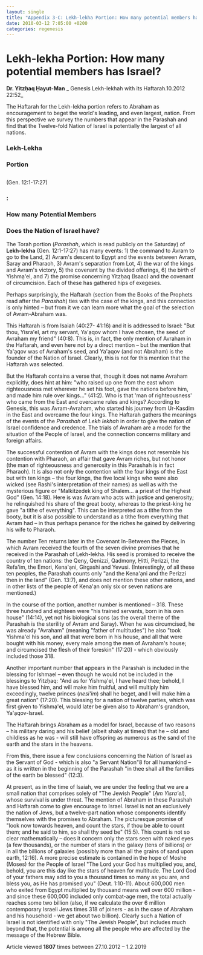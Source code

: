 ```yaml
---
layout: single
title: "Appendix 3-C: Lekh-lekha Portion: How many potential members has Israel?"
date: 2010-03-12 7:05:00 +0200
categories: regenesis
---
```


# **Lekh-lekha Portion: How many potential members has Israel?**

**Dr. Yitzḥaq Ḥayut-Man** _ Genesis Lekh-lekhah with its Haftarah.10.2012 22:52_

The Haftarah for the Lekh-lekha portion refers to Abraham as encouragement to beget the world&#39;s leading, and even largest, nation. From this perspective we survey the numbers that appear in the Parashah and find that the Twelve-fold Nation of Israel is potentially the largest of all nations.

### Lekh-Lekha

###

### Portion

##

(Gen. 12:1-17:27)

### :

### How many Potential Members

### Does the Nation of Israel have?

The Torah portion (_Parashah_, which is read publicly on the Saturday) of **Lekh-lekha** (Gen. 12:1-17:27) has many events: 1) the command to Avram to go to the Land, 2) Avram&#39;s descent to Egypt and the events between Avram, Saray and Pharaoh, 3) Avram&#39;s separation from Lot, 4) the war of the kings and Avram&#39;s victory, 5) the covenant by the divided offerings, 6) the birth of Yishmạ&#39;el, and 7) the promise concerning Yitzḥaq (Isaac) and the covenant of circumcision. Each of these has gathered hips of exegeses.

Perhaps surprisingly, the Haftarah (section from the Books of the Prophets read after the _Parashah_) ties with the case of the kings, and this connection is only hinted – but from it we can learn more what the goal of the selection of Avram-Abraham was.

This Haftarah is from Isaiah (40:27- 41:16) and it is addressed to Israel: "But thou, Yisra&#39;el, art my servant, Ya&#39;ạqov whom I have chosen, the seed of Avraham my friend" (40:8). This is, in fact, the only mention of Avraham in the Haftarah, and even here not by a direct mention – but the mention that Ya&#39;ạqov was of Avraham&#39;s seed, and Ya&#39;ạqov (and not Abraham) is the founder of the Nation of Israel. Clearly, this is not for this mention that the Haftarah was selected.

But the Haftarah contains a verse that, though it does not name Avraham explicitly, does hint at him: "who raised up one from the east whom righteousness met wherever he set his foot, gave the nations before him, and made him rule over kings…" (41:2). Who is that &#39;man of righteousness&#39; who came from the East and overcame rules and kings? According to Genesis, this was Avram-Avraham, who started his journey from Ur-Kasdim in the East and overcame the four kings. The Haftarah gathers the meanings of the events of the _Parashah_ of _Lekh lekhah_ in order to give the nation of Israel confidence and credence. The trials of Avraham are a model for the situation of the People of Israel, and the connection concerns military and foreign affairs.

The successful contention of Avram with the kings does not resemble his contention with Pharaoh, an affair that gave Avram riches, but not honor (the man of righteousness and generosity in this Parashah is in fact Pharaoh). It is also not only the contention with the four kings of the East but with ten kings – the four kings, the five local kings who were also wicked (see Rashi&#39;s interpretation of their names) as well as with the mysterious figure or "Malkitzedek king of Shalem… a priest of the Highest God" (Gen. 14:18). Here is was Avram who acts with justice and generosity; he relinquished his share of the great booty, whereas to the priest-king he gave "a tithe of everything". This can be interpreted as a tithe from the booty, but it is also possible to understand as a tithe from everything that Avram had – in thus perhaps penance for the riches he gained by delivering his wife to Pharaoh.

The number Ten returns later in the Covenant In-Between the Pieces, in which Avram received the fourth of the seven divine promises that he received in the Parashah of Lekh-lekha. His seed is promised to receive the country of ten nations: the Qeny, Qenizzi, Qadmony, Ḥitti, Perizzi, the Refa&#39;im, the Emori, Kena&#39;ạni, Girgashi and Yevusi. (Interestingly, of all these ten peoples, the Parashah counts only "and the Kena&#39;ạni and the Perizzi then in the land" (Gen. 13:7), and does not mention these other nations, and in other lists of the people of Kena&#39;ạn only six or seven nations are mentioned.)

In the course of the portion, another number is mentioned – 318. These three hundred and eighteen were "his trained servants, born in his own house" (14:14), yet not his biological sons (as the overall theme of the Parashah is the sterility of Avram and Saray). When he was circumcised, he was already "Avraham" (meaning "father of multitudes") he also "took Yishma&#39;el his son, and all that were born in his house, and all that were bought with his money, every male among the men of Avraham&#39;s house; and circumcised the flesh of their foreskin" (17:20) - which obviously included those 318.

Another important number that appears in the Parashah is included in the blessing for Ishmael – even though he would not be included in the blessings to Yitzḥaq: "And as for Yishmạ&#39;el, I have heard thee; behold, I have blessed him, and will make him fruitful, and will multiply him exceedingly, twelve princes (_nesi&#39;im_) shall he beget, and I will make him a great nation" (17:20). This blessing for a nation of twelve parties, which was first given to Yishmạ&#39;el, would later be given also to Abraham&#39;s grandson, Ya&#39;ạqov-Israel.

The Haftarah brings Abraham as a model for Israel, because of two reasons – his military daring and his belief (albeit shaky at times) that he – old and childless as he was - will still have offspring as numerous as the sand of the earth and the stars in the heavens.

From this, there issue a few conclusions concerning the Nation of Israel as the Servant of God - which is also "a Servant Nation"8 for all humankind – as it is written in the beginning of the Parashah "in thee shall all the families of the earth be blessed" (12:3).

At present, as in the time of Isaiah, we are under the feeling that we are a small nation that comprises solely of "The Jewish People" (_Ạm Yisra&#39;el_), whose survival is under threat. The mention of Abraham in these Parashah and Haftarah come to give encourage to Israel. Israel is not an exclusively the nation of Jews, but a twelve-part nation whose components identify themselves with the promises to Abraham. The picturesque promise of "look now towards heaven, and count the stars, if thou be able to count them; and he said to him, so shall thy seed be" (15:5). This count is not so clear mathematically – does it concern only the stars seen with naked eyes (a few thousands), or the number of stars in the galaxy (tens of billions) or in all the billions of galaxies (possibly more than all the grains of sand upon earth, 12:16). A more precise estimate is contained in the hope of Moshe (Moses) for the People of Israel "The Lord your God has multiplied you, and, behold, you are this day like the stars of heaven for multitude. The Lord God of your fathers may add to you a thousand times so many as you are, and bless you, as He has promised you" (Deut. 1:10-11). About 600,000 men who exited from Egypt multiplied by thousand means well over 600 million - and since these 600,000 included only combat-age men, the total actually reaches some two billion (also, if we calculate the over 6 million contemporary Israeli Jews times 318 of joiners - as in the case of Abraham and his household - we get about two billion). Clearly such a Nation of Israel is not identified with only "The Jewish People", but includes much beyond that, the potential is among all the people who are affected by the message of the Hebrew Bible.

Article viewed **1807** times between 27.10.2012 – 1.2.2019

